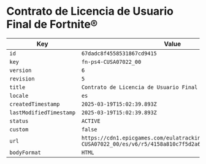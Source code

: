 # Contrato de Licencia de Usuario Final de Fortnite®

| Key | Value |
| --- | ----- |
| `id` | `67dadc8f4558531867cd9415` |
| `key` | `fn-ps4-CUSA07022_00` |
| `version` | `6` |
| `revision` | `5` |
| `title` | `Contrato de Licencia de Usuario Final de Fortnite®` |
| `locale` | `es` |
| `createdTimestamp` | `2025-03-19T15:02:39.893Z` |
| `lastModifiedTimestamp` | `2025-03-19T15:02:39.893Z` |
| `status` | `ACTIVE` |
| `custom` | `false` |
| `url` | `https://cdn1.epicgames.com/eulatracking-download/fn-ps4-CUSA07022_00/es/v6/r5/4158a810c7f5d2a6d1b1bdd35a1024e6.pdf` |
| `bodyFormat` | `HTML` |
